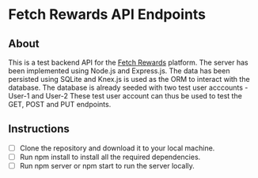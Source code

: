 # Fetch Rewards API Endpoints

## About

This is a test backend API for the [Fetch Rewards](https://www.fetchrewards.com/) platform.
The server has been implemented using Node.js and Express.js.
The data has been persisted using SQLite and Knex.js is used as the ORM to interact with the database.
The database is already seeded with two test user acccounts - User-1 and User-2
These test user account can thus be used to test the GET, POST and PUT endpoints.

## Instructions

- [ ] Clone the repository and download it to your local machine.
- [ ] Run npm install to install all the required dependencies.
- [ ] Run npm server or npm start to run the server locally.
